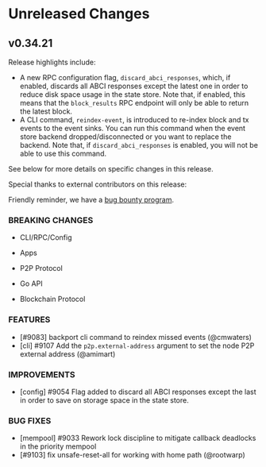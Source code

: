 # Unreleased Changes

## v0.34.21

Release highlights include:
- A new RPC configuration flag, `discard_abci_responses`, which, if enabled,
  discards all ABCI responses except the latest one in order to reduce disk
  space usage in the state store. Note that, if enabled, this means that the
  `block_results` RPC endpoint will only be able to return the latest block.
- A CLI command, `reindex-event`, is introduced to re-index block and tx events
  to the event sinks. You can run this command when the event store backend
  dropped/disconnected or you want to replace the backend. Note that, if
  `discard_abci_responses` is enabled, you will not be able to use this command.

See below for more details on specific changes in this release.

Special thanks to external contributors on this release:

Friendly reminder, we have a [bug bounty program](https://hackerone.com/tendermint).

### BREAKING CHANGES

- CLI/RPC/Config

- Apps

- P2P Protocol

- Go API

- Blockchain Protocol

### FEATURES

- [#9083] backport cli command to reindex missed events (@cmwaters)
- [cli] \#9107 Add the `p2p.external-address` argument to set the node P2P external address (@amimart)

### IMPROVEMENTS

- [config] \#9054 Flag added to discard all ABCI responses except the last in
  order to save on storage space in the state store.

### BUG FIXES

- [mempool] \#9033 Rework lock discipline to mitigate callback deadlocks in the
  priority mempool
- [#9103] fix unsafe-reset-all for working with home path (@rootwarp)
